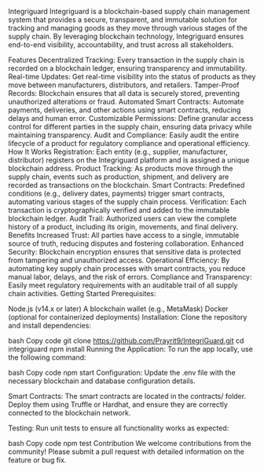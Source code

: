 Integriguard
Integriguard is a blockchain-based supply chain management system that provides a secure, transparent, and immutable solution for tracking and managing goods as they move through various stages of the supply chain. By leveraging blockchain technology, Integriguard ensures end-to-end visibility, accountability, and trust across all stakeholders.

Features
Decentralized Tracking: Every transaction in the supply chain is recorded on a blockchain ledger, ensuring transparency and immutability.
Real-time Updates: Get real-time visibility into the status of products as they move between manufacturers, distributors, and retailers.
Tamper-Proof Records: Blockchain ensures that all data is securely stored, preventing unauthorized alterations or fraud.
Automated Smart Contracts: Automate payments, deliveries, and other actions using smart contracts, reducing delays and human error.
Customizable Permissions: Define granular access control for different parties in the supply chain, ensuring data privacy while maintaining transparency.
Audit and Compliance: Easily audit the entire lifecycle of a product for regulatory compliance and operational efficiency.
How It Works
Registration: Each entity (e.g., supplier, manufacturer, distributor) registers on the Integriguard platform and is assigned a unique blockchain address.
Product Tracking: As products move through the supply chain, events such as production, shipment, and delivery are recorded as transactions on the blockchain.
Smart Contracts: Predefined conditions (e.g., delivery dates, payments) trigger smart contracts, automating various stages of the supply chain process.
Verification: Each transaction is cryptographically verified and added to the immutable blockchain ledger.
Audit Trail: Authorized users can view the complete history of a product, including its origin, movements, and final delivery.
Benefits
Increased Trust: All parties have access to a single, immutable source of truth, reducing disputes and fostering collaboration.
Enhanced Security: Blockchain encryption ensures that sensitive data is protected from tampering and unauthorized access.
Operational Efficiency: By automating key supply chain processes with smart contracts, you reduce manual labor, delays, and the risk of errors.
Compliance and Transparency: Easily meet regulatory requirements with an auditable trail of all supply chain activities.
Getting Started
Prerequisites:

Node.js (v14.x or later)
A blockchain wallet (e.g., MetaMask)
Docker (optional for containerized deployments)
Installation: Clone the repository and install dependencies:

bash
Copy code
git clone https://github.com/Prayrit9/IntegriGuard.git
cd integriguard
npm install
Running the Application: To run the app locally, use the following command:

bash
Copy code
npm start
Configuration: Update the .env file with the necessary blockchain and database configuration details.

Smart Contracts: The smart contracts are located in the contracts/ folder. Deploy them using Truffle or Hardhat, and ensure they are correctly connected to the blockchain network.

Testing: Run unit tests to ensure all functionality works as expected:

bash
Copy code
npm test
Contribution
We welcome contributions from the community! Please submit a pull request with detailed information on the feature or bug fix.
